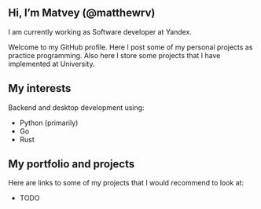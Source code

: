## Hi, I’m Matvey (@matthewrv)

I am currently working as Software developer at Yandex.

Welcome to my GitHub profile. Here I post some of my personal projects as practice
programming. Also here I store some projects that I have implemented at University.

## My interests

Backend and desktop development using:
- Python (primarily)
- Go
- Rust

## My portfolio and projects

Here are links to some of my projects that I would recommend to look at:
- TODO


<!---
matthewrv/matthewrv is a ✨ special ✨ repository because its `README.md` (this file) appears on your GitHub profile.
You can click the Preview link to take a look at your changes.
--->
